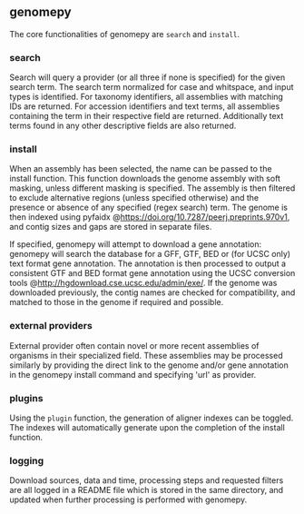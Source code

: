 ## genomepy
The core functionalities of genomepy are `search` and `install`.

### search
Search will query a provider (or all three if none is specified) for the given search term.
The search term normalized for case and whitspace, and input types is identified.
For taxonomy identifiers, all assemblies with matching IDs are returned.
For accession identifiers and text terms, all assemblies containing the term in their respective field are returned.
Additionally text terms found in any other descriptive fields are also returned.

### install
When an assembly has been selected, the name can be passed to the install function.
This function downloads the genome assembly with soft masking, unless different masking is specified.
The assembly is then filtered to exclude alternative regions (unless specified otherwise) and the presence or absence of any specified (regex search) term.
The genome is then indexed using pyfaidx @https://doi.org/10.7287/peerj.preprints.970v1, and contig sizes and gaps are stored in separate files.

If specified, genomepy will attempt to download a gene annotation:
genomepy will search the database for a GFF, GTF, BED or (for UCSC only) text format gene annotation.
The annotation is then processed to output a consistent GTF and BED format gene annotation using the UCSC conversion tools @http://hgdownload.cse.ucsc.edu/admin/exe/.
If the genome was downloaded previously, the contig names are checked for compatibility, and matched to those in the genome if required and possible.

### external providers
External provider often contain novel or more recent assemblies of organisms in their specialized field.
These assemblies may be processed similarly by providing the direct link to the genome and/or gene annotation in the genomepy install command and specifying 'url' as provider.

### plugins
Using the `plugin` function, the generation of aligner indexes can be toggled.
The indexes will automatically generate upon the completion of the install function.

### logging
Download sources, data and time, processing steps and requested filters are all logged in a README file which is stored in the same directory, and updated when further processing is performed with genomepy.
